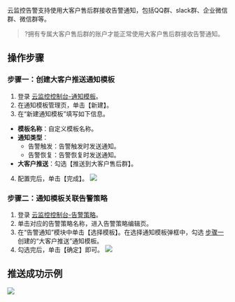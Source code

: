 云监控告警支持使用大客户售后群接收告警通知，包括QQ群、slack群、企业微信群、微信群等。
> ?拥有专属大客户售后群的账户才能正常使用大客户售后群接收告警通知。

## 操作步骤

### 步骤一：创建大客户推送通知模板[](id:step1)
1. 登录 [云监控控制台-通知模板](https://console.cloud.tencent.com/monitor/alarm2/notice)。
2. 在通知模板管理页，单击【新建】。
3. 在“新建通知模板”填写如下信息。
 - **模板名称**：自定义模板名称。
 - **通知类型**：
     - 告警触发：告警触发时发送通知。
     - 告警恢复：告警恢复时发送通知。
 - **大客户推送**：勾选【推送到大客户售后群】。
4. 配置完后，单击【完成】。
![](https://main.qcloudimg.com/raw/79bf42e1127a19733496ec7a13774b93.png)

### 步骤二：通知模板关联告警策略

1. 登录 [云监控控制台-告警策略](https://console.cloud.tencent.com/monitor/alarm2/policy)。
2. 单击对应的告警策略名称，进入告警策略编辑页。
3. 在“告警通知”模块中单击【选择模板】。在选择通知模板弹框中，勾选 [步骤一](#step1) 创建的“大客户推送”通知模板。
4. 勾选完后，单击【确定】即可。
![](https://main.qcloudimg.com/raw/248e27d379597b93868412fd4a6c3df2.png)

## 推送成功示例
![](https://main.qcloudimg.com/raw/65451670633054e3d1547908cb4c5910.png)
